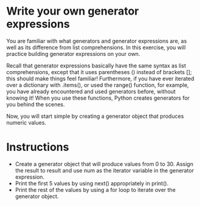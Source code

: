 # Write your own generator expressions
You are familiar with what generators and generator expressions are, as well as its difference from list comprehensions. In this exercise, you will practice building generator expressions on your own.

Recall that generator expressions basically have the same syntax as list comprehensions, except that it uses parentheses () instead of brackets []; this should make things feel familiar! Furthermore, if you have ever iterated over a dictionary with .items(), or used the range() function, for example, you have already encountered and used generators before, without knowing it! When you use these functions, Python creates generators for you behind the scenes.

Now, you will start simple by creating a generator object that produces numeric values. 

# Instructions
- Create a generator object that will produce values from 0 to 30. Assign the result to result and use num as the iterator variable in the generator expression.
- Print the first 5 values by using next() appropriately in print().
- Print the rest of the values by using a for loop to iterate over the generator object.
